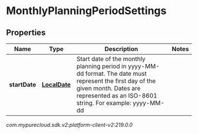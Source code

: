 # MonthlyPlanningPeriodSettings


## Properties

| Name | Type | Description | Notes |
| ------------ | ------------- | ------------- | ------------- |
| **startDate** | [**LocalDate**](LocalDate) | Start date of the monthly planning period in yyyy-MM-dd format. The date must represent the first day of the given month. Dates are represented as an ISO-8601 string. For example: yyyy-MM-dd |  |




_com.mypurecloud.sdk.v2:platform-client-v2:219.0.0_

